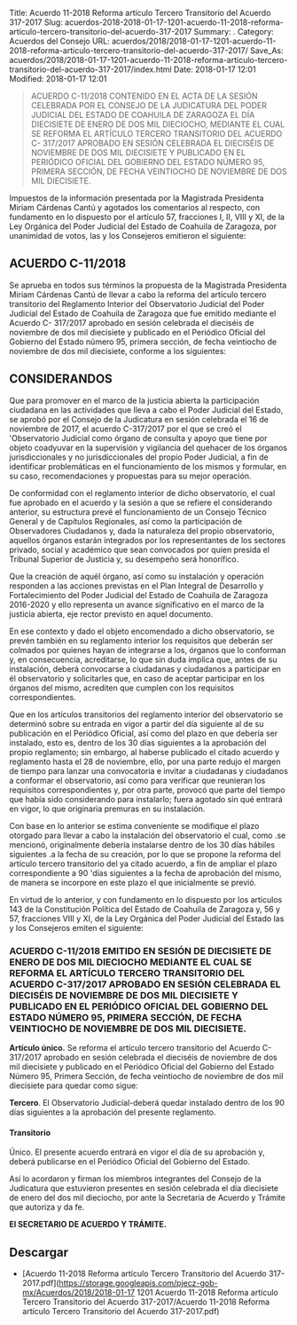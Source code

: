 Title: Acuerdo 11-2018 Reforma artículo Tercero Transitorio del Acuerdo 317-2017
Slug: acuerdos-2018-2018-01-17-1201-acuerdo-11-2018-reforma-articulo-tercero-transitorio-del-acuerdo-317-2017
Summary: .
Category: Acuerdos del Consejo
URL: acuerdos/2018/2018-01-17-1201-acuerdo-11-2018-reforma-articulo-tercero-transitorio-del-acuerdo-317-2017/
Save_As: acuerdos/2018/2018-01-17-1201-acuerdo-11-2018-reforma-articulo-tercero-transitorio-del-acuerdo-317-2017/index.html
Date: 2018-01-17 12:01
Modified: 2018-01-17 12:01


> ACUERDO C-11/2018 CONTENIDO EN EL ACTA DE LA SESIÓN CELEBRADA POR EL CONSEJO DE LA JUDICATURA DEL PODER JUDICIAL DEL ESTADO DE COAHUILA DE ZARAGOZA EL DÍA DIECISIETE DE ENERO DE DOS MIL DIECIOCHO, MEDIANTE EL CUAL SE REFORMA EL ARTÍCULO TERCERO TRANSITORIO DEL ACUERDO C- 317/2017 APROBADO EN SESIÓN CELEBRADA EL DIECISÉIS DE NOVIEMBRE DE DOS MIL DIECISIETE Y PUBLICADO EN EL PERIÓDICO OFICIAL DEL GOBIERNO DEL ESTADO NÚMERO 95, PRIMERA SECCIÓN, DE FECHA VEINTIOCHO DE NOVIEMBRE DE DOS MIL DIECISIETE.

Impuestos de la información presentada por la Magistrada Presidenta Miriam Cárdenas Cantú y agotados los comentarios al respecto, con fundamento en lo dispuesto por el artículo 57, fracciones I, II, VIII y XI, de la Ley Orgánica del Poder Judicial del Estado de Coahuila de Zaragoza, por unanimidad de votos, las y los Consejeros emitieron el siguiente:

## ACUERDO C-11/2018

Se aprueba en todos sus términos la propuesta de la Magistrada Presidenta Miriam Cárdenas Cantú de llevar a cabo la reforma del artículo tercero transitorio del Reglamento Interior del Observatorio Judicial del Poder Judicial del Estado de Coahuila de Zaragoza que fue emitido mediante el Acuerdo C- 317/2017 aprobado en sesión celebrada el dieciséis de noviembre de dos mil diecisiete y publicado en el Periódico Oficial del Gobierno del Estado número 95, primera sección, de fecha veintiocho de noviembre de dos mil diecisiete, conforme a los siguientes:

## CONSIDERANDOS

Que para promover en el marco de la justicia abierta la participación ciudadana en las actividades que lleva a cabo el Poder Judicial del Estado, se aprobó por el Consejo de la Judicatura en sesión celebrada el 16 de noviembre de 2017, el acuerdo C-317/2017 por el que se creó el 'Observatorio Judicial como órgano de consulta y apoyo que tiene por objeto coadyuvar en la supervisión y vigilancia del quehacer de los órganos jurisdiccionales y no jurisdiccionales del propio Poder Judicial, a fin de identificar problemáticas en el funcionamiento de los mismos y formular, en su caso, recomendaciones y propuestas para su mejor operación.

De conformidad con el reglamento interior de dicho observatorio, el cual fue aprobado en el acuerdo y la sesión a que se refiere el considerando anterior, su estructura prevé el funcionamiento de un Consejo Técnico General y de Capítulos Regionales, así como la participación de Observadores Ciudadanos y, dada la naturaleza del propio observatorio, aquellos órganos estarán integrados por los representantes de los sectores privado, social y académico que sean convocados por quien presida el Tribunal Superior de Justicia y, su desempeño será honorífico.

Que la creación de aquél órgano, así como su instalación y operación responden a las acciones previstas en el Plan Integral de Desarrollo y Fortalecimiento del Poder Judicial del Estado de Coahuila de Zaragoza 2016-2020 y ello representa un avance significativo en el marco de la justicia abierta, eje rector previsto en aquel documento.

En ese contexto y dado el objeto encomendado a dicho observatorio, se prevén también en su reglamento interior los requisitos que deberán ser colmados por quienes hayan de integrarse a los, órganos que lo conforman y, en consecuencia, acreditarse, lo que sin duda implica que, antes de su instalación, deberá convocarse a ciudadanas y ciudadanos a participar en él observatorio y solicitarles que, en caso de aceptar participar en los órganos del mismo, acrediten que cumplen con los requisitos correspondientes.

Que en los artículos transitorios del reglamento interior del observatorio se determinó sobre su entrada en vigor a partir del día siguiente al de su publicación en el Periódico Oficial, así como del plazo en que debería ser instalado, esto es, dentro de los 30 días siguientes a la aprobación del propio reglamento; sin embargo, al haberse publicado el citado acuerdo y reglamento hasta el 28 de noviembre, ello, por una parte redujo el margen de tiempo para lanzar una convocatoria e invitar a ciudadanas y ciudadanos a conformar el observatorio, así como para verificar que reunieran los requisitos correspondientes y, por otra parte, provocó que parte del tiempo que había sido considerando para instalarlo; fuera agotado sin qué entrará en vigor, lo que originaria premuras en su instalación.

Con base en lo anterior se estima conveniente se modifique el plazo otorgado para llevar a cabo la instalación del observatorio el cual, como .se mencionó, originalmente debería instalarse dentro de los 30 días hábiles siguientes .a la fecha de su creación, por lo que se propone la reforma del artículo tercero transitorio del ya citado acuerdo, a fin de ampliar el plazo correspondiente a 90 'días siguientes a la fecha de aprobación del mismo, de manera se incorpore en este plazo el que inicialmente se previó.

En virtud de lo anterior, y con fundamento en lo dispuesto por los artículos 143 de la Constitución Política del Estado de Coahuila de Zaragoza y, 56 y 57, fracciones VIII y XI, de la Ley Orgánica del Poder Judicial del Estado las y los Consejeros emiten el siguiente:

### ACUERDO C-11/2018 EMITIDO EN SESIÓN DE DIECISIETE DE ENERO DE DOS MIL DIECIOCHO MEDIANTE EL CUAL SE REFORMA EL ARTÍCULO TERCERO TRANSITORIO DEL ACUERDO C-317/2017 APROBADO EN SESIÓN CELEBRADA EL DIECISÉIS DE NOVIEMBRE DE DOS MIL DIECISIETE Y PUBLICADO EN EL PERIÓDICO OFICIAL DEL GOBIERNO DEL ESTADO NÚMERO 95, PRIMERA SECCIÓN, DE FECHA VEINTIOCHO DE NOVIEMBRE DE DOS MIL DIECISIETE.

**Artículo único.** Se reforma el artículo tercero transitorio del Acuerdo C- 317/2017 aprobado en sesión celebrada el dieciséis de noviembre de dos mil diecisiete y publicado en el Periódico Oficial del Gobierno del Estado Número 95, Primera Sección, de fecha veintiocho de noviembre de dos mil diecisiete para quedar como sigue:

**Tercero**. El Observatorio Judicial-deberá quedar instalado dentro de los 90 días siguientes a la aprobación del presente reglamento.

#### Transitorio

Único. El presente acuerdo entrará en vigor el día de su aprobación y, deberá publicarse en el Periódico Oficial del Gobierno del Estado.

Así lo acordaron y firman los miembros integrantes del Consejo de la Judicatura que estuvieron presentes en sesión celebrada el día
diecisiete de enero del dos mil dieciocho, por ante la Secretaria de Acuerdo y Trámite que autoriza y da fe.

**El SECRETARIO DE ACUERDO Y TRÁMITE.**



## Descargar


* [Acuerdo 11-2018 Reforma artículo Tercero Transitorio del Acuerdo 317-2017.pdf](https://storage.googleapis.com/pjecz-gob-mx/Acuerdos/2018/2018-01-17 1201 Acuerdo 11-2018 Reforma artículo Tercero Transitorio del Acuerdo 317-2017/Acuerdo 11-2018 Reforma artículo Tercero Transitorio del Acuerdo 317-2017.pdf)


